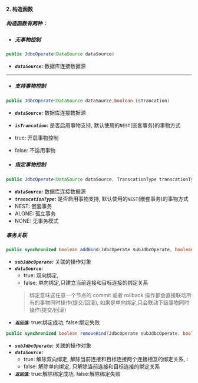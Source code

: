 #### 2. 构造函数
##### 构造函数有两种：
- ##### 无事物控制


```java
public JdbcOperate(DataSource dataSource)
```
- ***`dataSource`:*** 数据库连接数据源
    
---------------------------------

- ##### 支持事物控制 

```java
public JdbcOperate(DataSource dataSource,boolean isTrancation)
```
- ***`dataSource`:*** 数据库连接数据源
- ***`isTrancation`:*** 是否启用事物支持, 默认使用的`NEST`(嵌套事务)的事物方式
 - true: 开启事物控制
 - false: 不适用事物

- ##### 指定事物控制 

```java
public JdbcOperate(DataSource dataSource, TranscationType transcationType)
```
- ***`dataSource`:*** 数据库连接数据源
- ***`transcationType`:*** 是否启用事物支持, 默认使用的`NEST`(嵌套事务)的事物方式
 - NEST: 嵌套事务
 - ALONE: 孤立事务
 - NONE: 无事务模式

##### 事务关联
```java
public synchronized boolean addBind(JdbcOperate subJdbcOperate, boolean bothway)
```
- ***`subJdbcOperate`:*** 关联的操作对象
- ***`dataSource`:*** 
    - true: 双向绑定, 
    - false: 单向绑定,只建立当前连接和目标连接的绑定关系
    > 绑定意味这任意一个节点的 commit 或者 rollback 操作都会直接联动所有的事物同时操作(提交/回滚), 如果是单向绑定,只会联动下级事物同时操作(提交/回滚)
- ***`返回值`:*** true:绑定成功, false:绑定失败

```java
public synchronized boolean removeBind(JdbcOperate subJdbcOperate, boolean bothway)
```
- ***`subJdbcOperate`:*** 关联的操作对象
- ***`dataSource`:*** 
    - true: 解除双向绑定, 解除当前连接和目标连接两个连接相互的绑定关系, : 
    - false: 解除单向绑定, 只解除当前连接和目标连接的绑定关系
- ***`返回值`:*** true:解除绑定成功, false:解除绑定失败